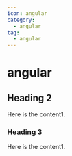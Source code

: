 ```yaml
---
icon: angular
category:
  - angular
tag:
  - angular
---
```


# angular

## Heading 2

Here is the content1.

### Heading 3

Here is the content1.
